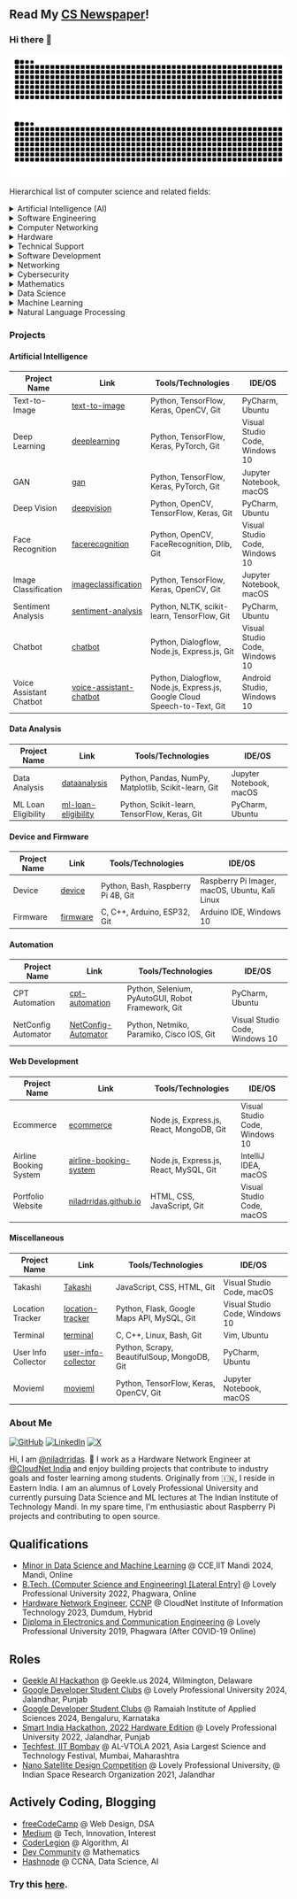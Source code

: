 ## Read My [CS Newspaper](https://niladridas.hashnode.dev/)!

### Hi there 👋

![github contribution grid snake animation](https://raw.githubusercontent.com/shahradelahi/shahradelahi/output/github-contribution-grid-snake-dark.svg#gh-dark-mode-only)
![github contribution grid snake animation](https://raw.githubusercontent.com/shahradelahi/shahradelahi/output/github-contribution-grid-snake.svg#gh-light-mode-only)

Hierarchical list of computer science and related fields:

<details>
  <summary>Artificial Intelligence (AI)</summary>
  
```
Artificial Intelligence (AI)
│
├── Data Science (DS)
│   ├── Data Analysis
│   ├── Data Visualization
│   ├── Statistical Modeling
│   ├── Big Data
│   └── Data Engineering
│
├── Machine Learning (ML)
│   ├── Supervised Learning
│   │   ├── Regression
│   │   ├── Classification
│   │   └── Time Series Analysis
│   ├── Unsupervised Learning
│   │   ├── Clustering
│   │   └── Dimensionality Reduction
│   ├── Semi-Supervised Learning
│   ├── Reinforcement Learning (RL)
│   └── Deep Learning (DL)
│       ├── Neural Networks
│       ├── Convolutional Neural Networks (CNNs)
│       ├── Recurrent Neural Networks (RNNs)
│       ├── Generative Adversarial Networks (GANs)
│       └── Transformers
│
├── Natural Language Processing (NLP)
│   ├── Text Processing
│   ├── Sentiment Analysis
│   ├── Machine Translation
│   ├── Named Entity Recognition (NER)
│   ├── Speech Recognition
│   └── Text Generation
│
├── Computer Vision
│   ├── Image Classification
│   ├── Object Detection
│   ├── Image Segmentation
│   ├── Facial Recognition
│   └── Video Analysis
│
├── Robotics
│   ├── Autonomous Vehicles
│   ├── Drones
│   ├── Robotic Process Automation (RPA)
│   ├── Industrial Robots
│   └── Humanoid Robots
│
├── Expert Systems
│   ├── Medical Diagnosis
│   ├── Financial Analysis
│   ├── Fraud Detection
│   └── Decision Support Systems
│
└── Generative AI
    ├── Text Generation
    ├── Image Generation
    ├── Music Generation
    └── Video Generation
```

</details>

<details>
  <summary>Software Engineering</summary>

```
Software Engineering
│
├── Software Development Life Cycle
│   ├── Requirements Gathering
│   ├── Analysis
│   ├── Design
│   ├── Implementation
│   ├── Testing
│   ├── Deployment
│   └── Maintenance
│
├── Software Design
│   ├── Architectural Design
│   ├── Component Design
│   ├── Interface Design
│   ├── Data Design
│   └── Algorithm Design
│
├── Programming Languages
│   ├── Procedural Programming Languages
│   │   ├── C
│   │   ├── C++
│   │   └── Java
│   ├── Object-Oriented Programming Languages
│   │   ├── Java
│   │   ├── C#
│   │   └── Python
│   ├── Functional Programming Languages
│   │   ├── Haskell
│   │   ├── Lisp
│   │   └── Scala
│   └── Scripting Languages
│       ├── Python
│       ├── Ruby
│       └── PHP
│
├── Software Testing
│   ├── Unit Testing
│   ├── Integration Testing
│   ├── System Testing
│   ├── Acceptance Testing
│   └── Regression Testing
│
├── Software Engineering Tools
│   ├── Version Control Systems
│   │   ├── Git
│   │   ├── SVN
│   │   └── Mercurial
│   ├── Integrated Development Environments (IDEs)
│   │   ├── Eclipse
│   │   ├── Visual Studio
│   │   └── IntelliJ IDEA
│   └── Project Management Tools
│       ├── Jira
│       ├── Trello
│       └── Asana
│
└── Software Engineering Methodologies
    ├── Agile Development
    ├── Waterfall Development
    ├── V-Model Development
    ├── Spiral Development
    └── Extreme Programming (XP)
```

</details>

<details>
  <summary>Computer Networking</summary>

```
Computer Networking
│
├── Network Fundamentals
│   ├── Network Topology
│   ├── Network Protocols
│   ├── OSI Model
│   ├── TCP/IP Model
│   └── Network Devices
│
├── Network Architecture
│   ├── LAN (Local Area Network)
│   ├── WAN (Wide Area Network)
│   ├── MAN (Metropolitan Area Network)
│   ├── WLAN (Wireless Local Area Network)
│   └── WiMAX (Worldwide Interoperability for Microwave Access)
│
├── Network Protocols
│   ├── TCP/IP Suite
│   │   ├── TCP (Transmission Control Protocol)
│   │   ├── IP (Internet Protocol)
│   │   ├── UDP (User Datagram Protocol)
│   │   ├── ICMP (Internet Control Message Protocol)
│   │   └── IGMP (Internet Group Management Protocol)
│   ├── DNS and DHCP
│   │   ├── DNS (Domain Name System)
│   │   └── DHCP (Dynamic Host Configuration Protocol)
│   └── Network Security
│       ├── Firewalls
│       ├── VPN (Virtual Private Network)
│       ├── SSL/TLS (Secure Sockets Layer/Transport Layer Security)
│       └── Authentication and Authorization
│
├── Network Management
│   ├── Network Monitoring
│   ├── Network Troubleshooting
│   ├── Network Configuration
│   └── Network Performance Optimization
│
└── Network Applications
    ├── Email
    ├── FTP (File Transfer Protocol)
    ├── HTTP (Hypertext Transfer Protocol)
    ├── SSH (Secure Shell)
    └── Telnet
```

</details>

<details>
  <summary>Hardware</summary>
  
```
Hardware
│
├── Computer Systems
│   ├── CPU (Central Processing Unit)
│   ├── Motherboard
│   ├── Memory (RAM)
│   ├── Storage (HDD, SSD, etc.)
│   └── Power Supply
│
├── Input/Output Devices
│   ├── Keyboard
│   ├── Mouse
│   ├── Monitor
│   ├── Printer
│   └── Scanner
│
├── Storage Devices
│   ├── Hard Disk Drive (HDD)
│   ├── Solid-State Drive (SSD)
│   ├── Flash Drive
│   ├── CD/DVD Drive
│   └── Tape Drive
│
├── Networking Hardware
│   ├── Network Interface Card (NIC)
│   ├── Router
│   ├── Switch
│   ├── Modem
│   └── Wi-Fi Adapter
│
├── Mobile Devices
│   ├── Smartphone
│   ├── Tablet
│   ├── Laptop
│   └── Wearable Devices
│
├── Embedded Systems
│   ├── Microcontrollers
│   ├── Robotics
│   ├── Automotive Systems
│   └── IoT Devices
│
└── Peripherals
    ├── Graphics Card
    ├── Sound Card
    ├── Network Card
    └── Other Peripherals
```

</details>

  <details>
  <summary>Technical Support</summary>
  
```
Technical Support
│
├── Help Desk
│   ├── Ticketing Systems
│   ├── Incident Management
│   └── Problem Management
│
├── Troubleshooting
│   ├── Hardware Troubleshooting
│   ├── Software Troubleshooting
│   ├── Network Troubleshooting
│   └── System Troubleshooting
│
├── Technical Documentation
│   ├── User Manuals
│   ├── Technical Guides
│   ├── Release Notes
│   └── Knowledge Base
│
├── Customer Service
│   ├── Communication Skills
│   ├── Conflict Resolution
│   ├── Customer Feedback
│   └── Service Level Agreements (SLAs)
│
├── IT Service Management
│   ├── ITIL (Information Technology Infrastructure Library)
│   ├── Service Desk
│   ├── Change Management
│   └── Continuity Management
│
├── Remote Support
│   ├── Remote Desktop
│   ├── Virtual Private Network (VPN)
│   ├── Screen Sharing
│   └── Online Meeting Tools
│
└── Support Tools
    ├── Diagnostic Tools
    ├── System Monitoring Tools
    ├── Log Analysis Tools
    └── Automation Tools
```

</details>

  <details>
  <summary>Software Development</summary>
  
```
Software Development
│
├── Programming Languages
│   ├── Python
│   ├── Java
│   ├── C++
│   └── JavaScript
│
├── Development Frameworks
│   ├── React
│   ├── Angular
│   ├── Vue.js
│   └── Ruby on Rails
│
├── Databases
│   ├── Relational Databases
│   ├── NoSQL Databases
│   ├── Graph Databases
│   └── Database Modeling
│
├── Software Design Patterns
│   ├── Creational Patterns
│   ├── Structural Patterns
│   ├── Behavioral Patterns
│   └── Architectural Patterns
│
├── Testing and Debugging
│   ├── Unit Testing
│   ├── Integration Testing
│   ├── System Testing
│   └── Debugging Techniques
│
├── Version Control Systems
│   ├── Git
│   ├── SVN
│   ├── Mercurial
│   └── CVS
│
└── Agile Development
    ├── Scrum
    ├── Kanban
    ├── Lean Software Development
    └── Extreme Programming (XP)
```

</details>

  <details>
  <summary>Networking</summary>
  
```
Networking
│
├── Network Fundamentals
│   ├── TCP/IP
│   ├── DNS
│   ├── DHCP
│   └── Network Topology
│
├── Network Architectures
│   ├── LAN
│   ├── WAN
│   ├── Wi-Fi
│   └── Network Virtualization
│
├── Network Protocols
│   ├── HTTP
│   ├── FTP
│   ├── SSH
│   └── SMTP
│
├── Network Security
│   ├── Firewalls
│   ├── VPNs
│   ├── Access Control
│   └── Network Segmentation
│
├── Network Management
│   ├── Network Monitoring
│   ├── Network Troubleshooting
│   ├── Network Configuration
│   └── Network Optimization
│
└── Network Devices
    ├── Routers
    ├── Switches
    ├── Firewalls
    └── Network Interface Cards (NICs)
```

</details>

  <details>
  <summary>Cybersecurity</summary>
  
```
Cybersecurity
│
├── Security Fundamentals
│   ├── Confidentiality, Integrity, and Availability (CIA)
│   ├── Threats, Vulnerabilities, and Risks (TVR)
│   ├── Security Policies and Procedures
│   └── Security Awareness and Training
│
├── Network Security
│   ├── Network Architecture and Design
│   ├── Network Protocols and Devices
│   ├── Firewalls and Access Control
│   └── Network Segmentation and Isolation
│
├── Cryptography
│   ├── Encryption and Decryption
│   ├── Hash Functions and Digital Signatures
│   ├── Symmetric and Asymmetric Cryptography
│   └── Cryptographic Protocols and Algorithms
│
├── Identity and Access Management (IAM)
│   ├── Authentication, Authorization, and Accounting (AAA)
│   ├── Identity Management and Provisioning
│   ├── Access Control Models and Mechanisms
│   └── Identity Federation and Single Sign-On (SSO)
│
├── Threat Intelligence and Incident Response
│   ├── Threat Intelligence Gathering and Analysis
│   ├── Incident Response Planning and Execution
│   ├── Threat Hunting and Vulnerability Management
│   └── Digital Forensics and Incident Response
│
├── Cloud Security
│   ├── Cloud Computing Models and Services
│   ├── Cloud Security Architecture and Design
│   ├── Cloud Security Controls and Compliance
│   └── Cloud Security Monitoring and Incident Response
│
├── Application Security
│   ├── Secure Coding Practices and Guidelines
│   ├── Web Application Security and OWASP Top 10
│   ├── Mobile Application Security and Threats
│   └── Secure Development Life Cycle (SDLC)
│
├── Data Security
│   ├── Data Classification and Protection
│   ├── Data Encryption and Masking
│   ├── Data Loss Prevention (DLP) and Backup
│   └── Data Governance and Compliance
│
├── Compliance and Regulatory Issues
│   ├── HIPAA and Healthcare Security
│   ├── PCI-DSS and Payment Card Security
│   ├── GDPR and EU Data Protection
│   └── NIST Cybersecurity Framework and Compliance
│
└── Cybersecurity Management and Governance
    ├── Cybersecurity Governance and Risk Management
    ├── Cybersecurity Policy and Procedure Development
    ├── Cybersecurity Awareness and Training Programs
    └── Cybersecurity Budgeting and Resource Allocation
```

</details>

  <details>
  <summary>Mathematics</summary>
  
```
Mathematics
│
├── Arithmetic
│   ├── Numbers and Operations
│   ├── Fractions and Decimals
│   ├── Percentages
│   └── Ratios and Proportions
│
├── Algebra
│   ├── Equations and Inequalities
│   ├── Linear Algebra
│   ├── Quadratic Equations
│   └── Functions
│
├── Geometry
│   ├── Points, Lines, and Planes
│   ├── Angles and Measurements
│   ├── Triangles and Quadrilaterals
│   └── Circles and Spheres
│
├── Calculus
│   ├── Limits
│   ├── Derivatives
│   ├── Integrals
│   └── Multivariable Calculus
│
├── Statistics and Probability
│   ├── Descriptive Statistics
│   ├── Inferential Statistics
│   ├── Probability Theory
│   └── Regression Analysis
│
├── Trigonometry
│   ├── Angles and Triangles
│   ├── Trigonometric Functions
│   ├── Identities and Equations
│   └── Applications of Trigonometry
│
├── Graph Theory
│   ├── Graph Basics
│   ├── Graph Traversal
│   ├── Graph Algorithms
│   └── Network Flow
│
├── Combinatorics
│   ├── Permutations and Combinations
│   ├── Recurrence Relations
│   ├── Generating Functions
│   └── Inclusion-Exclusion Principle
│
├── Number Theory
│   ├── Divisibility and Prime Numbers
│   ├── Congruences and Diophantine Equations
│   ├── Cryptography
│   └── Modular Arithmetic
│
├── Mathematical Physics
│   ├── Classical Mechanics
│   ├── Electromagnetism
│   ├── Thermodynamics
│   └── Quantum Mechanics
│
└── Mathematical Biology
    ├── Population Dynamics
    ├── Epidemiology
    ├── Ecology
    └── Systems Biology
```

</details>

<details id="ds">
  <summary>Data Science</summary>

```
Data Science
│
├── Data Analysis
│   ├── Descriptive Statistics
│   ├── Inferential Statistics
│   └── Data Visualization
│
├── Machine Learning
│   ├── Supervised Learning
│   │   ├── Regression
│   │   ├── Classification
│   │   └── Time Series Analysis
│   ├── Unsupervised Learning
│   │   ├── Clustering
│   │   └── Dimensionality Reduction
│   ├── Semi-Supervised Learning
│   └── Reinforcement Learning
│
├── Data Visualization
│   ├── Matplotlib
│   ├── Seaborn
│   └── Plotly
│
├── Data Mining
│   ├── Association Rule Mining
│   ├── Clustering
│   └── Decision Trees
│
├── Big Data
│   ├── Hadoop
│   ├── Spark
│   └── NoSQL Databases
│
└── Data Engineering
    ├── Data Warehousing
    ├── ETL (Extract, Transform, Load)
    └── Data Pipelines
```

</details>

<details id="ml">
  <summary>Machine Learning</summary>

```
Machine Learning
│
├── Supervised Learning
│   ├── Regression
│   │   ├── Linear Regression
│   │   ├── Ridge Regression
│   │   └── Lasso Regression
│   ├── Classification
│   │   ├── Logistic Regression
│   │   ├── Decision Trees
│   │   └── Random Forest
│   └── Time Series Analysis
│       ├── ARIMA
│       ├── Prophet
│       └── LSTM
│
├── Unsupervised Learning
│   ├── Clustering
│   │   ├── K-Means
│   │   ├── Hierarchical Clustering
│   │   └── DBSCAN
│   ├── Dimensionality Reduction
│   │   ├── PCA
│   │   ├── t-SNE
│   │   └── Autoencoders
│   └── Anomaly Detection
│       ├── One-Class SVM
│       ├── Local Outlier Factor
│       └── Isolation Forest
│
├── Semi-Supervised Learning
│   ├── Self-Training
│   ├── Co-Training
│   └── Generative Adversarial Networks
│
├── Reinforcement Learning
│   ├── Q-Learning
│   ├── SARSA
│   └── Deep Q-Networks
│
└── Deep Learning
    ├── Neural Networks
    ├── Convolutional Neural Networks
    ├── Recurrent Neural Networks
    └── Transformers
```

</details>

<details id="nlp">
  <summary>Natural Language Processing</summary>

```
Natural Language Processing
│
├── Text Preprocessing
│   ├── Tokenization
│   ├── Stopword Removal
│   └── Stemming/Lemmatization
│
├── Text Representation
│   ├── Bag-of-Words
│   ├── TF-IDF
│   └── Word Embeddings
│
├── Sentiment Analysis
│   ├── Binary Classification
│   ├── Multi-Class Classification
│   └── Regression
│
├── Machine Translation
│   ├── Rule-Based Translation
│   ├── Statistical Machine Translation
│   └── Neural Machine Translation
│
├── Named Entity Recognition
│   ├── Rule-Based Approach
│   ├── Machine Learning Approach
│   └── Deep Learning Approach
│
├── Speech Recognition
│   ├── Acoustic Modeling
│   ├── Language Modeling
│   └── Decoder
│
└── Text Generation
    ├── Language Modeling
    ├── Text Classification
    └── Sequence-to-Sequence Models
```

</details>

### Projects

#### Artificial Intelligence

| Project Name | Link | Tools/Technologies | IDE/OS |
| --- | --- | --- | --- |
| Text-to-Image | [text-to-image](https://github.com/niladrridas/text-to-image) | Python, TensorFlow, Keras, OpenCV, Git | PyCharm, Ubuntu |
| Deep Learning | [deeplearning](https://github.com/niladrridas/deeplearning) | Python, TensorFlow, Keras, PyTorch, Git | Visual Studio Code, Windows 10 |
| GAN | [gan](https://github.com/niladrridas/gan) | Python, TensorFlow, Keras, PyTorch, Git | Jupyter Notebook, macOS |
| Deep Vision | [deepvision](https://github.com/niladrridas/deepvision) | Python, OpenCV, TensorFlow, Keras, Git | PyCharm, Ubuntu |
| Face Recognition | [facerecognition](https://github.com/niladrridas/facerecognition) | Python, OpenCV, FaceRecognition, Dlib, Git | Visual Studio Code, Windows 10 |
| Image Classification | [imageclassification](https://github.com/niladrridas/imageclassification) | Python, TensorFlow, Keras, OpenCV, Git | Jupyter Notebook, macOS |
| Sentiment Analysis | [sentiment-analysis](https://github.com/niladrridas/sentiment-analysis) | Python, NLTK, scikit-learn, TensorFlow, Git | PyCharm, Ubuntu |
| Chatbot | [chatbot](https://github.com/niladrridas/chatbot) | Python, Dialogflow, Node.js, Express.js, Git | Visual Studio Code, Windows 10 |
| Voice Assistant Chatbot | [voice-assistant-chatbot](https://github.com/niladrridas/voice-assistant-chatbot) | Python, Dialogflow, Node.js, Express.js, Google Cloud Speech-to-Text, Git | Android Studio, Windows 10 |

#### Data Analysis

| Project Name | Link | Tools/Technologies | IDE/OS |
| --- | --- | --- | --- |
| Data Analysis | [dataanalysis](https://github.com/niladrridas/dataanalysis) | Python, Pandas, NumPy, Matplotlib, Scikit-learn, Git | Jupyter Notebook, macOS |
| ML Loan Eligibility | [ml-loan-eligibility](https://github.com/niladrridas/ml-loan-eligibility) | Python, Scikit-learn, TensorFlow, Keras, Git | PyCharm, Ubuntu |

#### Device and Firmware

| Project Name | Link | Tools/Technologies | IDE/OS |
| --- | --- | --- | --- |
| Device | [device](https://github.com/niladrridas/device) | Python, Bash, Raspberry Pi 4B, Git | Raspberry Pi Imager, macOS, Ubuntu, Kali Linux |
| Firmware | [firmware](https://github.com/niladrridas/firmware) | C, C++, Arduino, ESP32, Git | Arduino IDE, Windows 10 |

#### Automation

| Project Name | Link | Tools/Technologies | IDE/OS |
| --- | --- | --- | --- |
| CPT Automation | [cpt-automation](https://github.com/niladrridas/cpt-automation) | Python, Selenium, PyAutoGUI, Robot Framework, Git | PyCharm, Ubuntu |
| NetConfig Automator | [NetConfig-Automator](https://github.com/niladrridas/NetConfig-Automator) | Python, Netmiko, Paramiko, Cisco IOS, Git | Visual Studio Code, Windows 10 |

#### Web Development

| Project Name | Link | Tools/Technologies | IDE/OS |
| --- | --- | --- | --- |
| Ecommerce | [ecommerce](https://github.com/niladrridas/ecommerce) | Node.js, Express.js, React, MongoDB, Git | Visual Studio Code, Windows 10 |
| Airline Booking System | [airline-booking-system](https://github.com/niladrridas/airline-booking-system) | Node.js, Express.js, React, MySQL, Git | IntelliJ IDEA, macOS |
| Portfolio Website | [niladrridas.github.io](https://github.com/niladrridas/niladrridas.github.io) | HTML, CSS, JavaScript, Git | Visual Studio Code, macOS |

#### Miscellaneous

| Project Name | Link | Tools/Technologies | IDE/OS |
| --- | --- | --- | --- |
| Takashi | [Takashi](https://github.com/niladrridas/Takashi) | JavaScript, CSS, HTML, Git | Visual Studio Code, macOS |
| Location Tracker | [location-tracker](https://github.com/niladrridas/location-tracker) | Python, Flask, Google Maps API, MySQL, Git | Visual Studio Code, Windows 10 |
| Terminal | [terminal](https://github.com/niladrridas/terminal) | C, C++, Linux, Bash, Git | Vim, Ubuntu |
| User Info Collector | [user-info-collector](https://github.com/niladrridas/user-info-collector) | Python, Scrapy, BeautifulSoup, MongoDB, Git | PyCharm, Ubuntu |
| Movieml | [movieml](https://github.com/niladrridas/movieml) | Python, TensorFlow, Keras, OpenCV, Git | Jupyter Notebook, macOS |

### About Me

[![GitHub](https://img.shields.io/badge/GitHub-%40niladrridas-239a3b.svg)](https://github.com/niladrridas)
[![LinkedIn](https://img.shields.io/badge/LinkedIn-%40niladrridas-0c66c3.svg)](https://www.linkedin.com/in/niladrridas/)
[![X](https://img.shields.io/badge/X-%40niladrridas-222222.svg)](https://x.com/niladrridas)

Hi, I am [@niladrridas](https://github.com/niladrridas). 👋 I work as a Hardware Network Engineer at [@CloudNet India](https://cloudnetindia.com/) and enjoy building projects that contribute to industry goals and foster learning among students. Originally from 🇮🇳, I reside in Eastern India. I am an alumnus of Lovely Professional University and currently pursuing Data Science and ML lectures at The Indian Institute of Technology Mandi. In my spare time, I'm enthusiastic about Raspberry Pi projects and contributing to open source.

## Qualifications

* [Minor in Data Science and Machine Learning](https://www.masaischool.com/iit-mandi-ai-ml) @ CCE,IIT Mandi 2024, Mandi, Online
* [B.Tech. (Computer Science and Engineering) [Lateral Entry]](https://www.lpu.in/programmes/engineering/b-tech-computer-science-lateral-entry) @ Lovely Professional University 2022, Phagwara, Online
* [Hardware Network Engineer](https://cloudnetindia.com/hardware-network-engineer-course-kolkata/), [CCNP](https://cloudnetindia.com/ccnp-course-kolkata/) @ CloudNet Institute of Information Technology 2023, Dumdum, Hybrid
* [Diploma in Electronics and Communication Engineering](https://www.lpu.in/programmes/engineering/diploma-in-electronics-and-Communications) @ Lovely Professional University 2019, Phagwara (After COVID-19 Online)

## Roles 

* [Geekle AI Hackathon](https://geekle.us/schedule/hackathon) @ Geekle.us 2024, Wilmington, Delaware
* [Google Developer Student Clubs](https://gdsc.community.dev/lovely-professional-university-jalandhar-india/) @ Lovely Professional University 2024, Jalandhar, Punjab
* [Google Developer Student Clubs](https://gdsc.community.dev/u/mz64gm/#/about) @ Ramaiah Institute of Applied Sciences 2024, Bengaluru, Karnataka
* [Smart India Hackathon, 2022 Hardware Edition](https://www.sih.gov.in/sih2022s) @ Lovely Professional University 2022, Jalandhar, Punjab
* [Techfest, IIT Bombay](https://www.facebook.com/iitbombaytechfest/photos/a.1138396152939152/4133042983474439/?type=3) @ AL-VTOLA 2021, Asia Largest Science and Technology Festival, Mumbai, Maharashtra
* [Nano Satellite Design Competition](https://www.tribuneindia.com/news/jalandhar/lpu-plans-to-set-up-space-station-for-multiple-satellites-tracking-286076) @ Lovely Professional University, @ Indian Space Research Organization 2021, Jalandhar

## Actively Coding, Blogging

* [freeCodeCamp](https://www.freecodecamp.org/niladrridas) @ Web Design, DSA
* [Medium](https://niladrridas.medium.com/) @ Tech, Innovation, Interest
* [CoderLegion](https://coderlegion.com/286/foundational-algorithmic-paradigms-and-advanced-algorithmic-concepts-in-development) @ Algorithm, AI
* [Dev Community](https://dev.to/niladridas/introduction-to-mathematical-thinking-57mc) @ Mathematics
* [Hashnode](https://niladridas.hashnode.dev/configuring-vtp-with-inter-vlan-routing-using-cisco-packet-tracer) @ CCNA, Data Science, AI

### Try this [here](https://niladrridas.github.io/interactive-quiz/).
